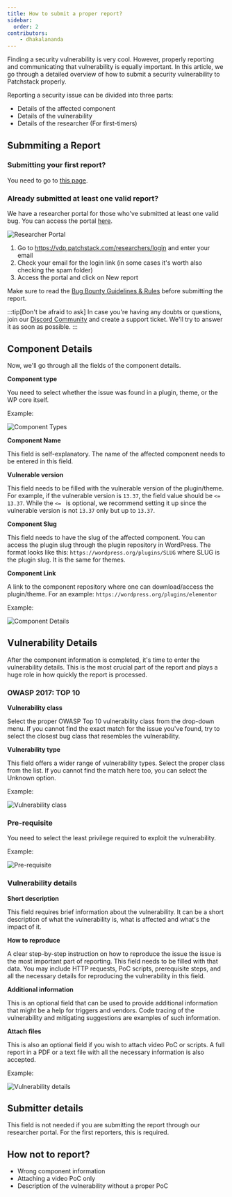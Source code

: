 ```yaml
---
title: How to submit a proper report?
sidebar:
  order: 2
contributors:
    - dhakalananda
---
```

Finding a security vulnerability is very cool. However, properly reporting and communicating that vulnerability is equally important. In this article, we go through a detailed overview of how to submit a security vulnerability to Patchstack properly.

Reporting a security issue can be divided into three parts:

- Details of the affected component
- Details of the vulnerability
- Details of the researcher (For first-timers)

## Submmiting a Report

### Submitting your first report?
 
You need to go to [this page](https://patchstack.com/database/report).

### Already submitted at least one valid report?

We have a researcher portal for those who've submitted at least one valid bug. You can access the portal [here](https://vdp.patchstack.com/researchers/login).

![Researcher Portal](@images/submitting-report/researcher-portal.png)

1. Go to https://vdp.patchstack.com/researchers/login and enter your email
2. Check your email for the login link (in some cases it's worth also checking the spam folder)
3. Access the portal and click on New report

Make sure to read the [Bug Bounty Guidelines & Rules](https://patchstack.com/articles/bug-bounty-guidelines-rules/) before submitting the report.

:::tip[Don't be afraid to ask]
In case you're having any doubts or questions, join our [Discord Community](https://discord.com/invite/patchstack-alliance-1024691600619745334) and create a support ticket. We'll try to answer it as soon as possible.
:::

## Component Details

Now, we'll go through all the fields of the component details.

**Component type**

You need to select whether the issue was found in a plugin, theme, or the WP core itself.

Example:

![Component Types](@images/submitting-report/component-type.png)

**Component Name**

This field is self-explanatory. The name of the affected component needs to be entered in this field.

**Vulnerable version**

This field needs to be filled with the vulnerable version of the plugin/theme. For example, if the vulnerable version is `13.37`, the field value should be `<= 13.37`. While the `<= ` is optional, we recommend setting it up since the vulnerable version is not `13.37` only but up to `13.37`.

**Component Slug**

This field needs to have the slug of the affected component. You can access the plugin slug through the plugin repository in WordPress. The format looks like this: `https://wordpress.org/plugins/SLUG` where SLUG is the plugin slug. It is the same for themes.

**Component Link**

A link to the component repository where one can download/access the plugin/theme. For an example: `https://wordpress.org/plugins/elementor`

Example:

![Component Details](@images/submitting-report/component-details.png)


## Vulnerability Details

After the component information is completed, it's time to enter the vulnerability details. This is the most crucial part of the report and plays a huge role in how quickly the report is processed.

### OWASP 2017: TOP 10

**Vulnerability class**

Select the proper OWASP Top 10 vulnerability class from the drop-down menu. If you cannot find the exact match for the issue you've found, try to select the closest bug class that resembles the vulnerability.

**Vulnerability type**

This field offers a wider range of vulnerability types. Select the proper class from the list. If you cannot find the match here too, you can select the Unknown option.

Example:

![Vulnerability class](@images/submitting-report/vuln-class.png)


### Pre-requisite

You need to select the least privilege required to exploit the vulnerability.

Example:

![Pre-requisite](@images/submitting-report/prerequisite.png)

### Vulnerability details

**Short description**

This field requires brief information about the vulnerability. It can be a short description of what the vulnerability is, what is affected and what's the impact of it.

**How to reproduce**

A clear step-by-step instruction on how to reproduce the issue the issue is the most important part of reporting. This field needs to be filled with that data. You may include HTTP requests, PoC scripts, prerequisite steps, and all the necessary details for reproducing the vulnerability in this field.

**Additional information**

This is an optional field that can be used to provide additional information that might be a help for triggers and vendors. Code tracing of the vulnerability and mitigating suggestions are examples of such information.

**Attach files**

This is also an optional field if you wish to attach video PoC or scripts. A full report in a PDF or a text file with all the necessary information is also accepted.

Example:

![Vulnerability details](@images/submitting-report/vuln-information.png)


## Submitter details

This field is not needed if you are submitting the report through our researcher portal. For the first reporters, this is required.

## How not to report?

- Wrong component information
- Attaching a video PoC only
- Description of the vulnerability without a proper PoC
